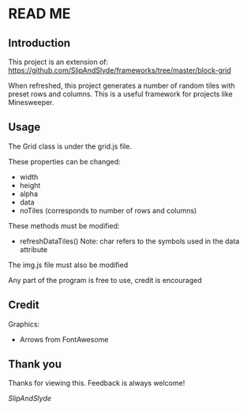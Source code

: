 # READ ME

## Introduction
This project is an extension of: https://github.com/SlipAndSlyde/frameworks/tree/master/block-grid

When refreshed, this project generates a number of random tiles with preset rows and columns. This is a useful framework for projects like Minesweeper.

## Usage
The Grid class is under the grid.js file.

These properties can be changed:
- width
- height
- alpha
- data
- noTiles (corresponds to number of rows and columns)

These methods must be modified:
- refreshDataTiles()
Note: char refers to the symbols used in the data attribute

The img.js file must also be modified

Any part of the program is free to use, credit is encouraged

## Credit
Graphics:
- Arrows from FontAwesome

## Thank you
Thanks for viewing this. Feedback is always welcome!

*SlipAndSlyde*
